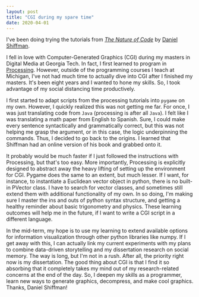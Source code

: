 ```yaml
---
layout: post
title: "CGI during my spare time"
date: 2020-04-01
---
```


I've been doing trying the tutorials from *[The Nature of Code](https://natureofcode.com/book/)* by [Daniel Shiffman](https://shiffman.net/).

I fell in love with Computer-Generated Graphics (CGI) during my masters in Digital Media at Georgia Tech. In fact, I first learned to program in [Processing](https://processing.org/). However, outside of the programming courses I teach at Michigan, I've not had much time to actually dive into CGI after I finished my masters. It's been eight years and I wanted to hone my skills. So, I took advantage of my social distancing time productively.

I first started to adapt scripts from the processing tutorials into `pygame` on my own. However, I quickly realized this was not getting me far. For once, I was just translating code from `Java` (processing is after all `Java`). I felt like I was translating a math paper from English to Spanish. Sure, I could make every sentence syntactically and grammatically correct, but this was not helping me grasp the argument, or in this case, the logic underpinning the commands. Thus, I decided to go back to the origins. I learned that Shiffman had an online version of his book and grabbed onto it.

It probably would be much faster if I just followed the instructions with Processing, but that's too easy. More importantly, Processing is explicitly designed to abstract away the heavy lifting of setting up the environment for CGI. Pygame does the same to an extent, but much lesser. If I want, for instance, to instantiate a Euclidean vector object in python, there is no built-in PVector class. I have to search for vector classes, and sometimes still extend them with additional functionality of my own. In so doing, I'm making sure I master the ins and outs of python syntax structure, and getting a healthy reminder about basic trigonometry and physics. These learning outcomes will help me in the future, if I want to write a CGI script in a different language.

In the mid-term, my hope is to use my learning to extend available options for information visualization through other python libraries like numpy. If I get away with this, I can actually link my current experiments with my plans to combine data-driven storytelling and my dissertation research on social memory. The way is long, but I'm not in a rush. After all, the priority right now is my dissertation. The good thing about CGI is that I find it so absorbing that it completely takes my mind out of my research-related concerns at the end of the day. So, I deepen my skills as a programmer, learn new ways to generate graphics, decompress, and make cool graphics. Thanks, Daniel Shiffman!
